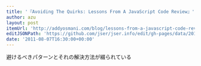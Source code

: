 ```yaml
---
title: '『Avoiding The Quirks: Lessons From A JavaScript Code Review』'
author: azu
layout: post
itemUrl: 'http://addyosmani.com/blog/lessons-from-a-javascript-code-review/'
editJSONPath: 'https://github.com/jser/jser.info/edit/gh-pages/data/2011/08/index.json'
date: '2011-08-07T16:30:00+00:00'
---
```

避けるべきパターンとそれの解決方法が綴られている
